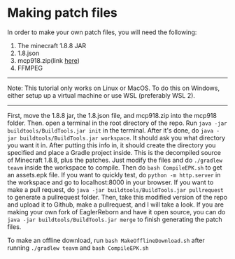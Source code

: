 # Making patch files

In order to make your own patch files, you will need the following:

1. The minecraft 1.8.8 JAR
2. 1.8.json
3. mcp918.zip(link [here](http://www.modcoderpack.com/files/mcp918.zip))
4. FFMPEG

---
Note: This tutorial only works on Linux or MacOS. To do this on Windows, either setup up a virtual machine or use WSL (preferably WSL 2).

---

First, move the 1.8.8 jar, the 1.8.json file, and mcp918.zip into the mcp918 folder.
Then. open a terminal in the root directory of the repo.
Run `java -jar buildtools/BuildTools.jar init` in the terminal.
After it's done, do `java -jar buildtools/BuildTools.jar workspace`. It should ask you what directory you want it in.
After putting this info in, it should create the directory you specified and place a Gradle project inside.
This is the decompiled source of Minecraft 1.8.8, plus the patches.
Just modify the files and do `./gradlew teavm` inside the workspace to compile.
Then do `bash CompileEPK.sh` to get an assets.epk file.
If you want to quickly test, do `python -m http.server` in the workspace and go to localhost:8000 in your browser.
If you want to make a pull request, do `java -jar buildtools/BuildTools.jar pullrequest` to generate a pullrequest folder.
Then, take this modified version of the repo and upload it to Github, make a pullrequest, and I will take a look.
If you are making your own fork of EaglerReborn and have it open source, you can do `java -jar buildtools/BuildTools.jar merge`
to finish generating the patch files.

To make an offline download, run `bash MakeOfflineDownload.sh` after running `./gradlew teavm` and `bash CompileEPK.sh`
